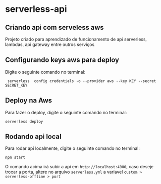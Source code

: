 # serverless-api

## Criando api com serveless aws

Projeto criado para aprendizado de funcionamento de api serverless, lambdas, api gateway entre outros serviços.

## Configurando keys aws para deploy

Digite o seguinte comando no terminal:

`` serverless  config credentials -o --provider aws --key KEY --secret SECRET_KEY`` 

## Deploy na Aws

Para fazer o deploy, digite o seguinte comando no terminal:

``serverless deploy``

## Rodando api local

Para rodar api localmente, digite o seguinte comando no terminal:

``npm start``

O comando acima irá subir a api em ``http://localhost:4000``, caso deseje trocar a porta, altere no arquivo ``serverless.yml`` a variavel ``custom > serverless-offline > port``

